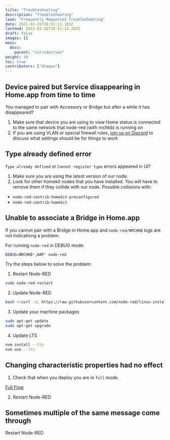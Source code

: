 ```yaml
---
title: "Troubleshooting"
description: "Troubleshooting"
lead: "Frequently Requested Troubleshooting"
date: 2022-01-26T20:51:13.183Z
lastmod: 2022-01-26T20:51:13.183Z
draft: false
images: []
menu:
  docs:
    parent: "introduction"
weight: 30
toc: true
contributors: ["Shaquu"]
---
```


## Device paired but Service disappearing in Home.app from time to time

You managed to pair with Accessory or Bridge but after a while it has disappeared?

1. Make sure that device you are using to view Home status is connected to the same network that node-red (with nrchkb) is running on
2. If you are using VLAN or special firewall rules, [join us on Discord](https://discord.gg/uvYac5u) to discuss what settings should be for things to work

## Type already defined error

`Type already defined` or `Cannot register type` errors appeared in UI?

1. Make sure you are using the latest version of our node.
2. Look for other homekit nodes that you have installed. You will have to remove them if they collide with our node. Possible collisions with:
  * `node-red-contrib-homekit-preconfigured`
  * `node-red-contrib-homekit`

## Unable to associate a Bridge in Home.app

If you cannot pair with a Bridge in Home.app and `node-red/NRCHKB` logs are not indicationg a problem.

For running `node-red` in DEBUG mode:

```bash
DEBUG=NRCHKB*,HAP* node-red
```

Try the steps below to solve the problem:

1. Restart Node-RED
  ```bash
  sudo node-red-restart
  ```
2. Update Node-RED
  ```bash
  bash <(curl -sL https://raw.githubusercontent.com/node-red/linux-installers/master/deb/update-nodejs-and-nodered)
  ```
3. Update your machine packages
  ```bash
  sudo apt-get update
  sudo apt-get upgrade
  ```
4. Update LTS
  ```bash
  nvm install --lts
  nvm use --lts
  ```

## Changing characteristic properties had no effect

1. Check that when you deploy you are in `full` mode.

[Full Flow](full_flow.png)

2. Restart Node-RED

## Sometimes multiple of the same message come through

Restart Node-RED
